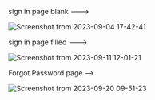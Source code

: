 sign in page blank --->

![Screenshot from 2023-09-04 17-42-41](https://github.com/Akshay8122/react-component-practical/assets/73658839/2bbd5a06-ef93-43d8-be53-80dddc27f108)

sign in page filled --->

![Screenshot from 2023-09-11 12-01-21](https://github.com/Akshay8122/react-component-practical/assets/73658839/0fb195ff-07a1-4293-a627-cf32f83cbd3a)

Forgot Password page -->

![Screenshot from 2023-09-20 09-51-23](https://github.com/Akshay8122/react-component-practical/assets/73658839/fd4772a2-5408-4801-84fc-6a06717d0f21)
